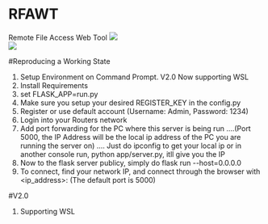 # RFAWT
Remote File Access Web Tool
![](https://i.imgur.com/s0ayhd4.png)
<br/>
![](https://i.imgur.com/11Fybxd.png)

#Reproducing a Working State
1. Setup Environment on Command Prompt. V2.0 Now supporting WSL
2. Install Requirements
3. set FLASK_APP=run.py
4. Make sure you setup your desired REGISTER_KEY in the config.py
5. Register or use default account (Username: Admin, Password: 1234)
6. Login into your Routers network
7. Add port forwarding for the PC where this server is being run
....(Port 5000, the IP Address will be the local ip address of the PC you are running the server on)
.... Just do ipconfig to get your local ip or in another console run, python app/server.py, itll give you the IP
8. Now to the flask server publicy, simply do flask run --host=0.0.0.0
9. To connect, find your network IP, and connect through the browser with <ip_address>:<port> (The default port is 5000)

#V2.0
1. Supporting WSL
